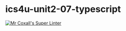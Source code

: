 # ics4u-unit2-07-typescript

[![Mr Coxall's Super Linter](https://github.com/michael-clermont1/ics4u-unit2-07-typescript/actions/workflows/main.yml/badge.svg)](https://github.com/michael-clermont1/ics4u-unit2-07-typescript/actions/workflows/main.yml)
